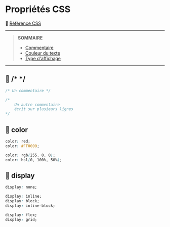 # Propriétés CSS

🔗 [Référence CSS](https://developer.mozilla.org/fr/docs/Web/CSS/Reference)

---
> **SOMMAIRE**
> + [Commentaire](#--)
> + [Couleur du texte](#-color)
> + [Type d'affichage](#-display)
---

## 🔵 /* */

```css
/* Un commentaire */

/*
    Un autre commentaire
    écrit sur plusieurs lignes
*/
```

## 🔵 color

```css
color: red;
color: #FF0000;

color: rgb(255, 0, 0);
color: hsl(0, 100%, 50%);
```

## 🔵 display

```css
display: none;

display: inline;
display: block;
display: inline-block;

display: flex;
display: grid;
```
